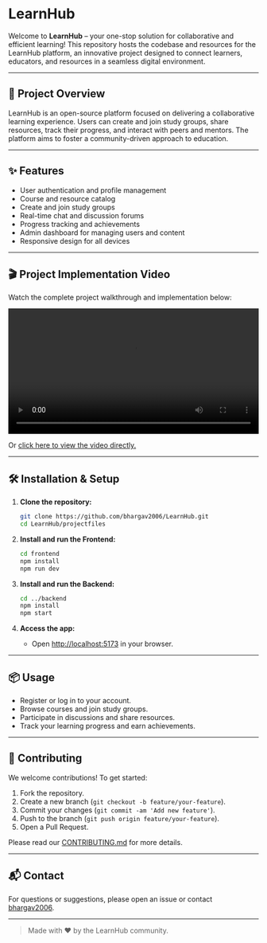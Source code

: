 # LearnHub

Welcome to **LearnHub** – your one-stop solution for collaborative and efficient learning! This repository hosts the codebase and resources for the LearnHub platform, an innovative project designed to connect learners, educators, and resources in a seamless digital environment.

---

## 🚀 Project Overview

LearnHub is an open-source platform focused on delivering a collaborative learning experience. Users can create and join study groups, share resources, track their progress, and interact with peers and mentors. The platform aims to foster a community-driven approach to education.

---

## ✨ Features

- User authentication and profile management
- Course and resource catalog
- Create and join study groups
- Real-time chat and discussion forums
- Progress tracking and achievements
- Admin dashboard for managing users and content
- Responsive design for all devices

---

## 🎬 Project Implementation Video

Watch the complete project walkthrough and implementation below:

<video src="Video Demo/project-implementation.mp4" controls width="100%" style="max-width:700px;">
  Your browser does not support the video tag.
</video>

Or [click here to view the video directly.](Video%20Demo/project-implementation.mp4)

---

## 🛠️ Installation & Setup

1. **Clone the repository:**
    ```bash
    git clone https://github.com/bhargav2006/LearnHub.git
    cd LearnHub/projectfiles
    ```

2. **Install and run the Frontend:**
    ```bash
    cd frontend
    npm install
    npm run dev
    ```

3. **Install and run the Backend:**
    ```bash
    cd ../backend
    npm install
    npm start
    ```


5. **Access the app:**
    - Open [http://localhost:5173](http://localhost:5173) in your browser.

---

## 📦 Usage

- Register or log in to your account.
- Browse courses and join study groups.
- Participate in discussions and share resources.
- Track your learning progress and earn achievements.

---

## 🤝 Contributing

We welcome contributions! To get started:

1. Fork the repository.
2. Create a new branch (`git checkout -b feature/your-feature`).
3. Commit your changes (`git commit -am 'Add new feature'`).
4. Push to the branch (`git push origin feature/your-feature`).
5. Open a Pull Request.

Please read our [CONTRIBUTING.md](CONTRIBUTING.md) for more details.

---

## 📬 Contact

For questions or suggestions, please open an issue or contact [bhargav2006](https://github.com/bhargav2006).

---

> Made with ❤️ by the LearnHub community.
